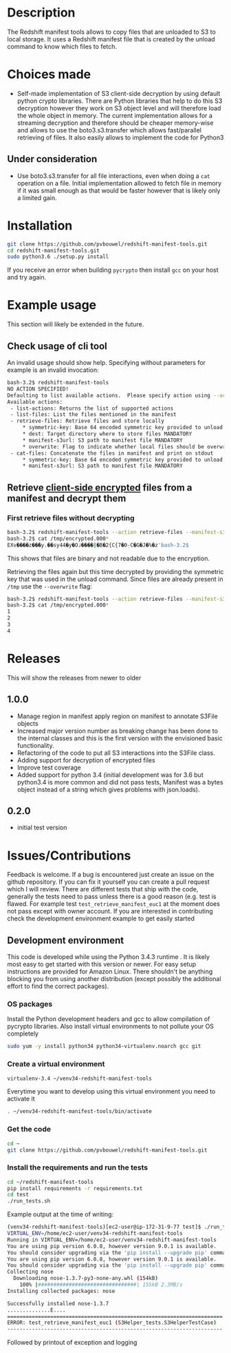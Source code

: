 # Description

The Redshift manifest tools allows to copy files that are unloaded to S3
 to local storage.  It uses a Redshift manifest file that is created by the unload
command to know which files to fetch.  


# Choices made
 - Self-made implementation of S3 client-side decryption by using default python crypto libraries.  There are Python
   libraries that help to do this S3 decryption however they work on S3 object level and will therefore load the whole
   object in memory.  The current implementation allows for a streaming decryption and therefore should be cheaper
   memory-wise and allows to use the boto3.s3.transfer which allows fast/parallel retrieving of files.  It also easily
   allows to implement the code for Python3
   
## Under consideration
 - Use boto3.s3.transfer for all file interactions, even when doing a `cat` operation on a file.  Initial
   implementation allowed to fetch file in memory if it was small enough as that would be faster however that is likely only a limited gain.

# Installation

```bash
git clone https://github.com/pvbouwel/redshift-manifest-tools.git
cd redshift-manifest-tools.git
sudo python3.6 ./setup.py install
```

If you receive an error when building `pycrypto` then install `gcc` on your host and try again.

# Example usage

This section will likely be extended in the future.

## Check usage of cli tool

An invalid usage should show help.  Specifying without parameters for example is an invalid invocation:

```bash
bash-3.2$ redshift-manifest-tools
NO ACTION SPECIFIED!
Defaulting to list available actions.  Please specify action using --action <action>
Available actions:
 - list-actions: Returns the list of supported actions
 - list-files: List the files mentioned in the manifest
 - retrieve-files: Retrieve files and store locally
	 * symmetric-key: Base 64 encoded symmetric key provided to unload data.  If provided to this tool then client side encryption is assumed
	 * dest: Target directory where to store files MANDATORY
	 * manifest-s3url: S3 path to manifest file MANDATORY
	 * overwrite: Flag to indicate whether local files should be overwritten
 - cat-files: Concatenate the files in manifest and print on stdout
	 * symmetric-key: Base 64 encoded symmetric key provided to unload data.  If provided to this tool then client side encryption is assumed
	 * manifest-s3url: S3 path to manifest file MANDATORY
```

## Retrieve [client-side encrypted](http://docs.aws.amazon.com/redshift/latest/dg/t_unloading_encrypted_files.html) files from a manifest and decrypt them

### First retrieve files without decrypting

```bash
bash-3.2$ redshift-manifest-tools --action retrieve-files --manifest-s3url 's3://manifest-tools/encrypted/encrypted.manifest' --dest /tmp/
bash-3.2$ cat /tmp/encrypted.000*
EXv����z��̇�y.��sy44�y�O˩����|�B�2{C{7�0̣-C�G�J�%�z'bash-3.2$
```

This shows that files are binary and not readable due to the encryption.

Retrieving the files again but this time decrypted by providing the symmetric key that was used in the unload command.  Since files are already present in `/tmp` use the `--overwrite` flag:

```bash
bash-3.2$ redshift-manifest-tools --action retrieve-files --manifest-s3url 's3://manifest-tools/encrypted/encrypted.manifest' --dest /tmp/ --symmetric-key 'cibeQ6J5GwJ8hLrrAdAbb09HjObumZGC/LuzM1RBKRA=' --overwrite
bash-3.2$ cat /tmp/encrypted.000*
1
2
3
4
```

# Releases
This will show the releases from newer to older

## 1.0.0
 - Manage region in manifest apply region on manifest to annotate S3File objects
 - Increased major version number as breaking change has been done to the internal classes and this is the first version
 with the envisioned basic functionality.
 - Refactoring of the code to put all S3 interactions into the S3File class.
 - Adding support for decryption of encrypted files
 - Improve test coverage
 - Added support for python 3.4 (initial development was for 3.6 but python3.4 is more common and did not pass tests,
 Manifest was a bytes object instead of a string which gives problems with json.loads).

## 0.2.0
 - initial test version

# Issues/Contributions

Feedback is welcome.  If a bug is encountered just create an issue on the github repository.  If you can fix it yourself
you can create a pull request which I will review.  There are different tests that ship with the code, generally the
tests need to pass unless there is a good reason (e.g. test is flawed.  For example test `test_retrieve_manifest_euc1`
 at the moment does not pass except with owner account.  If you are interested in contributing check the development
 environment example to get easily started

## Development environment

This code is developed while using the Python 3.4.3 runtime .  It is likely most easy to get started with this version
or newer.  For easy setup instructions are provided for Amazon Linux.  There shouldn't be anything blocking
you from using another distribution (except possibly the additional effort to find the correct packages).

### OS packages

Install the Python development headers and gcc to allow compilation of pycrypto libraries.  Also install virtual
environments to not pollute your OS completely

```bash
sudo yum -y install python34 python34-virtualenv.noarch gcc git
```

### Create a virtual environment

```bash
virtualenv-3.4 ~/venv34-redshift-manifest-tools
```

Everytime you want to develop using this virtual environment you need to activate it

```bash
. ~/venv34-redshift-manifest-tools/bin/activate
```

### Get the code

```bash
cd ~
git clone https://github.com/pvbouwel/redshift-manifest-tools.git
```

### Install the requirements and run the tests

```bash
cd ~/redshift-manifest-tools
pip install requirements -r requirements.txt
cd test
./run_tests.sh
```

Example output at the time of writing:

```bash
(venv34-redshift-manifest-tools)[ec2-user@ip-172-31-9-77 test]$ ./run_tests.sh
VIRTUAL_ENV=/home/ec2-user/venv34-redshift-manifest-tools
Running in VIRTUAL_ENV=/home/ec2-user/venv34-redshift-manifest-tools
You are using pip version 6.0.8, however version 9.0.1 is available.
You should consider upgrading via the 'pip install --upgrade pip' command.
You are using pip version 6.0.8, however version 9.0.1 is available.
You should consider upgrading via the 'pip install --upgrade pip' command.
Collecting nose
  Downloading nose-1.3.7-py3-none-any.whl (154kB)
    100% |################################| 155kB 2.3MB/s
Installing collected packages: nose

Successfully installed nose-1.3.7
..............E....
======================================================================
ERROR: test_retrieve_manifest_euc1 (S3Helper_tests.S3HelperTestCase)
----------------------------------------------------------------------
```

Followed by printout of exception and logging
